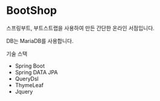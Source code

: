 # BootShop
 스프링부트, 부트스트랩을 사용하여 만든 간단한 온라인 서점입니다.
 
 DB는 MariaDB를 사용합니다.
 
 
 기술 스택

- Spring Boot
- Spring DATA JPA
- QueryDsl
- ThymeLeaf
- Jquery
